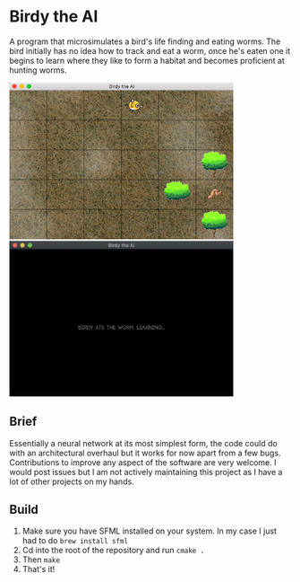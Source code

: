 # Birdy the AI

A program that microsimulates a bird's life finding and eating worms. The bird initially has no idea how to track and eat a worm, once he's eaten one it begins to learn where they like to form a habitat and becomes proficient at hunting worms.

<p>
    <img width="400" src="./res/screenshot2.png">
    <img width="400" src="./res/screenshot3.png">
</p>

## Brief

Essentially a neural network at its most simplest form, the code could do with an architectural overhaul but it works for now apart from a few bugs. Contributions to improve any aspect of the software are very welcome. I would post issues but I am not actively maintaining this project as I have a lot of other projects on my hands.

## Build

1. Make sure you have SFML installed on your system. In my case I just had to do ```brew install sfml```
2. Cd into the root of the repository and run ```cmake .```
3. Then ```make```
4. That's it!